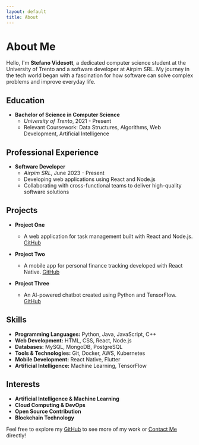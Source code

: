 ```yaml
---
layout: default
title: About
---
```


# About Me

Hello, I'm **Stefano Videsott**, a dedicated computer science student at the University of Trento and a software developer at Airpim SRL. My journey in the tech world began with a fascination for how software can solve complex problems and improve everyday life.

## Education

- **Bachelor of Science in Computer Science**
  - *University of Trento*, 2021 - Present
  - Relevant Coursework: Data Structures, Algorithms, Web Development, Artificial Intelligence

## Professional Experience

- **Software Developer**
  - *Airpim SRL*, June 2023 - Present
  - Developing web applications using React and Node.js
  - Collaborating with cross-functional teams to deliver high-quality software solutions

## Projects

- **Project One**
  - A web application for task management built with React and Node.js. [GitHub](https://github.com/StefanoVidesott/project-one)

- **Project Two**
  - A mobile app for personal finance tracking developed with React Native. [GitHub](https://github.com/StefanoVidesott/project-two)

- **Project Three**
  - An AI-powered chatbot created using Python and TensorFlow. [GitHub](https://github.com/StefanoVidesott/project-three)

## Skills

- **Programming Languages:** Python, Java, JavaScript, C++
- **Web Development:** HTML, CSS, React, Node.js
- **Databases:** MySQL, MongoDB, PostgreSQL
- **Tools & Technologies:** Git, Docker, AWS, Kubernetes
- **Mobile Development:** React Native, Flutter
- **Artificial Intelligence:** Machine Learning, TensorFlow

## Interests

- **Artificial Intelligence & Machine Learning**
- **Cloud Computing & DevOps**
- **Open Source Contribution**
- **Blockchain Technology**

Feel free to explore my [GitHub](https://github.com/StefanoVidesott) to see more of my work or [Contact Me](#contact) directly!

